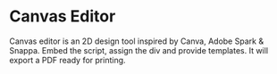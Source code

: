 # Canvas Editor
Canvas editor is an 2D design tool inspired by Canva, Adobe Spark & Snappa. Embed the script, assign the div and provide templates. It will export a PDF ready for printing.